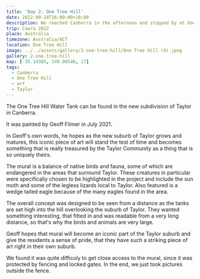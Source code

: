 ```yaml
---
title: 'Day 2: One Tree Hill'
date: 2022-09-24T16:00:00+10:00
description: We reached Canberra in the afternoon and stopped by at One Tree Hill to admire the water tank mural.
trip: Cowra 2022
place: Australia
timezone: Australia/ACT
location: One Tree Hill
image: ../../assets/gallery/2-one-tree-hill/One Tree Hill (9).jpeg
gallery: 2-one-tree-hill
map: [-35.14385, 149.09540, 17]
tags:
  - Canberra
  - One Tree Hill
  - art
  - Taylor
---
```


The One Tree Hill Water Tank can be found in the new subdivision of Taylor in Canberra.

It was painted by Geoff Filmer in July 2021.

In Geoff's own words, he hopes as the new suburb of Taylor grows and matures, this iconic piece of art will stand the test of time and becomes something that is really treasured by the Taylor Community as a thing that is so uniquely theirs.

The mural is a balance of native birds and fauna, some of which are endangered in the areas that surround Taylor. These creatures in particular were specifically chosen to be highlighted in the project and include the sun moth and some of the legless lizards local to Taylor. Also featured is a wedge tailed eagle because of the many eagles found in the area.

The overall concept was designed to be seen from a distance as the tanks are set high into the hill overlooking the suburb of Taylor. They wanted something interesting, that fitted in and was readable from a very long distance, so that's why the birds and animals are very large.

Geoff hopes that mural will become an iconic part of the Taylor suburb and give the residents a sense of pride, that they have such a striking piece of art right in their own suburb.

We found it was quite difficuly to get close access to the mural, since it was protected by fencing and locked gates. In the end, we just took pictures outside the fence.
